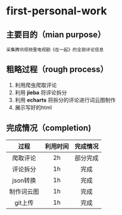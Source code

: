 # first-personal-work

## 主要目的（mian purpose）
    采集腾讯视频里电视剧《在一起》的全部评论信息
    
## 粗略过程（rough process）
 1. 利用爬虫爬取评论
 2. 利用 **jieba** 将评论拆分
 3. 利用 **echarts** 将拆分的评论进行词云图制作
 4. 展示写好的html

## 完成情况（completion)
|过程|利用时间|完成情况|
|:-----:|:------:|:------:|
|爬取评论|2h|部分完成|
|评论拆分|1h|完成|
|json转换|1h|完成|
|制作词云图|1h|完成|
|git上传|1h|完成|
